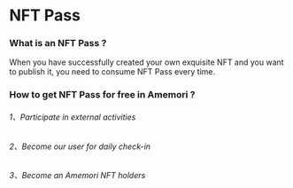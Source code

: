 # NFT Pass

### What is an NFT Pass ?

When you have successfully created your own exquisite NFT and you want to publish it, you need to consume NFT Pass every time.

### How to get  NFT Pass for free in Amemori ? 

###### 1、Participate in external activities

###### 2、Become our user for daily check-in

###### 3、Become an Amemori NFT holders

